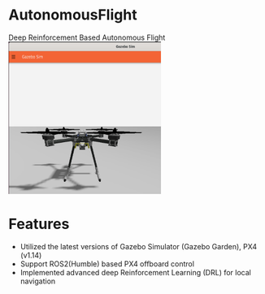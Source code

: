 
# AutonomousFlight
Deep Reinforcement Based Autonomous Flight
<img src="img/img1.png" width="300" height="300">

# Features
- Utilized the latest versions of Gazebo Simulator (Gazebo Garden), PX4 (v1.14)
- Support ROS2(Humble) based PX4 offboard control
- Implemented advanced deep Reinforcement Learning (DRL) for local navigation
